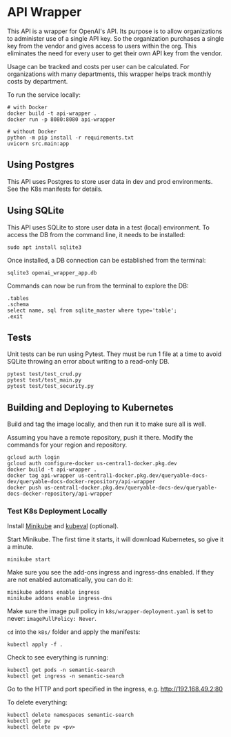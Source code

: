 # API Wrapper

This API is a wrapper for OpenAI's API.  Its purpose is to allow organizations to administer use of a 
single API key.  So the organization purchases a single key from the vendor and gives access to users within the 
org.  This eliminates the need for every user to get their own API key from the vendor.  

Usage can be tracked and costs per user can be calculated.  For organizations with many departments, this wrapper 
helps track monthly costs by department. 

To run the service locally:
```commandline
# with Docker
docker build -t api-wrapper .
docker run -p 8080:8080 api-wrapper

# without Docker
python -m pip install -r requirements.txt
uvicorn src.main:app
```

## Using Postgres

This API uses Postgres to store user data in dev and prod environments.  See the K8s manifests for details.

## Using SQLite

This API uses SQLite to store user data in a test (local) environment.  To access the DB from the command line, it needs to be installed:

```commandline
sudo apt install sqlite3
```

Once installed, a DB connection can be established from the terminal:

```commandline
sqlite3 openai_wrapper_app.db
```

Commands can now be run from the terminal to explore the DB:

```commandline
.tables
.schema
select name, sql from sqlite_master where type='table';
.exit
```

## Tests

Unit tests can be run using Pytest.  They must be run 1 file at a time to avoid SQLite throwing an error about writing 
to a read-only DB.

```commandline
pytest test/test_crud.py
pytest test/test_main.py
pytest test/test_security.py
```

## Building and Deploying to Kubernetes

Build and tag the image locally, and then run it to make sure all is well.

Assuming you have a remote repository, push it there.  Modify the commands for your region and repository.

```commandline
gcloud auth login
gcloud auth configure-docker us-central1-docker.pkg.dev
docker build -t api-wrapper .
docker tag api-wrapper us-central1-docker.pkg.dev/queryable-docs-dev/queryable-docs-docker-repository/api-wrapper
docker push us-central1-docker.pkg.dev/queryable-docs-dev/queryable-docs-docker-repository/api-wrapper
```

### Test K8s Deployment Locally

Install [Minikube](https://minikube.sigs.k8s.io/docs/start/) and [kubeval](https://kubeval.instrumenta.dev/installation/) (optional).

Start Minikube. The first time it starts, it will download Kubernetes, so give it a minute.

```
minikube start
```

Make sure you see the add-ons ingress and ingress-dns enabled. If they are not enabled automatically, you can do it:

```
minikube addons enable ingress
minikube addons enable ingress-dns
```

Make sure the image pull policy in `k8s/wrapper-deployment.yaml` is set to never: `imagePullPolicy: Never`. 

`cd` into the `k8s/` folder and apply the manifests:

```
kubectl apply -f .
```

Check to see everything is running:

```
kubectl get pods -n semantic-search
kubectl get ingress -n semantic-search
```

Go to the HTTP and port specified in the ingress, e.g. http://192.168.49.2:80

To delete everything:

```commandline
kubectl delete namespaces semantic-search
kubectl get pv
kubectl delete pv <pv>
```
